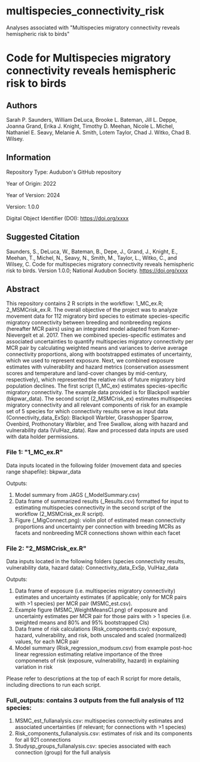 # multispecies_connectivity_risk
Analyses associated with "Multispecies migratory connectivity reveals hemispheric risk to birds"

# Code for Multispecies migratory connectivity reveals hemispheric risk to birds

## Authors

Sarah P. Saunders, William DeLuca, Brooke L. Bateman, Jill L. Deppe, Joanna Grand, Erika J. Knight, Timothy D. Meehan, Nicole L. Michel,
Nathaniel E. Seavy, Melanie A. Smith, Lotem Taylor, Chad J. Witko, Chad B. Wilsey.

## Information

Repository Type: Audubon's GitHub repository

Year of Origin:  2022

Year of Version: 2024

Version: 1.0.0

Digital Object Identifier (DOI): https://doi.org/xxxx

## Suggested Citation
Saunders, S., DeLuca, W., Bateman, B., Depe, J., Grand, J., Knight, E., Meehan, T., Michel, N., Seavy, N., Smith, M.,
Taylor, L., Witko, C., and Wilsey, C. Code for multispecies migratory connectivity reveals hemispheric risk to birds. 
Version 1.0.0; National Audubon Society. https://doi.org/xxxx

## Abstract 

This repository contains 2 R scripts in the workflow: 1_MC_ex.R; 2_MSMCrisk_ex.R. The overall objective of the project was to analyze movement data for 112 migratory bird species to estimate species-specific migratory connectivity between breeding and nonbreeding regions (hereafter MCR pairs) using an integrated model adapted from Korner-Nievergelt et al. 2017.
Then we combined species-specific estimates and associated uncertainties to quantify multispecies migratory connectivity per MCR pair by calculating weighted means and variances to derive average connectivity proportions, along with bootstrapped estimates of uncertainty, which we used to represent exposure.
Next, we combined exposure estimates with vulnerability and hazard metrics (conservation assessment scores and temperature and land-cover changes by mid-century, respectively), which represented the relative risk of future migratory bird population declines. The first script (1_MC_ex) estimates species-specific migratory connectivity. The example data provided is for Blackpoll warbler (bkpwar_data). The second
script (2_MSMCrisk_ex) estimates multispecies migratory connectivity and all relevant components of risk for an example set of 5 species for which connectivity results serve as input data (Connectivity_data_ExSp): Blackpoll Warbler, Grasshopper Sparrow, Ovenbird, Prothonotary Warbler, and Tree Swallow, along with hazard and vulnerability data (VulHaz_data). 
Raw and processed data inputs are used with data holder permissions.

### File 1: "1_MC_ex.R" 

Data inputs located in the following folder (movement data and species range shapefile): 
  bkpwar_data 

Outputs: 
  1. Model summary from JAGS (_ModelSummary.csv)
  2. Data frame of summarized results (_Results.csv) formatted for input to estimating multispecies connectivity
  in the second script of the workflow (2_MSMCrisk_ex.R script).
  3. Figure (_MigConnect.png): violin plot of estimated mean connectivity proportions and uncertainty per connection 
  with breeding MCRs as facets and nonbreeding MCR connections shown within each facet
  
### File 2: "2_MSMCrisk_ex.R" 

Data inputs located in the following folders (species connectivity results, vulnerability data, hazard data): 
  Connectivity_data_ExSp,
  VulHaz_data

Outputs: 
  1. Data frame of exposure (i.e. multispecies migratory connectivity) estimates and 
  uncertainty estimates (if applicable; only for MCR pairs with >1 species) per MCR pair (MSMC_est.csv).
  2. Example figure (MSMC_WeightMeansCI.png) of exposure and uncertainty estimates per MCR pair for those
  pairs with > 1 species (i.e. weighted means and 80% and 95% bootstrapped CIs)
  3. Data frame of risk calculations (Risk_components.csv): exposure, hazard, vulnerability, and 
  risk, both unscaled and scaled (normalized) values, for each MCR pair
  4. Model summary (Risk_regression_modsum.csv) from example post-hoc linear regression estimating relative importance of the
  three componenets of risk (exposure, vulnerability, hazard) in explaining variation in risk

Please refer to descriptions at the top of each R script for more details, including directions to run each script.

### Full_outputs: contains 3 outputs from the full analysis of 112 species:
1. MSMC_est_fullanalysis.csv: multispecies connectivity estimates and associated uncertainties (if relevant; for connections with >1 species)
2. Risk_components_fullanalysis.csv: estimates of risk and its components for all 921 connections
3. Studysp_groups_fullanalysis.csv: species associated with each connection (group) for the full analysis
